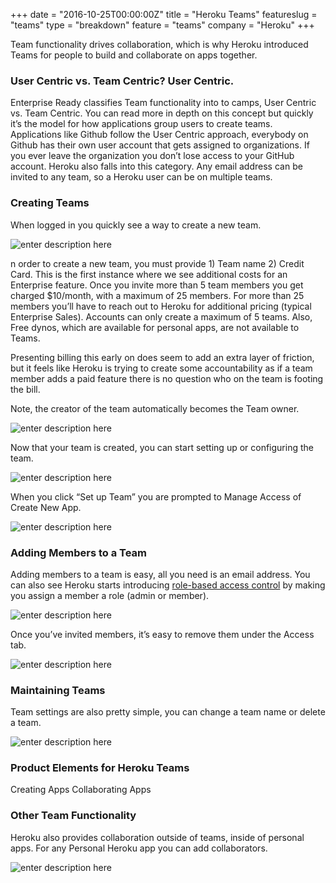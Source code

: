 +++
date = "2016-10-25T00:00:00Z"
title = "Heroku Teams"
featureslug = "teams"
type = "breakdown"
feature = "teams"
company = "Heroku"
+++

Team functionality drives collaboration, which is why Heroku introduced Teams for people to build and collaborate on apps together.

### User Centric vs. Team Centric? User Centric.
Enterprise Ready classifies Team functionality into to camps, User Centric vs. Team Centric. You can read more in depth on this concept but quickly it’s the model for how applications group users to create teams. Applications like Github follow the User Centric approach, everybody on Github has their own user account that gets assigned to organizations. If you ever leave the organization you don’t lose access to your GitHub account. Heroku also falls into this category. Any email address can be invited to any team, so a Heroku user can be on multiple teams.

### Creating Teams
When logged in you quickly see a way to create a new team.

![enter description here](https://i.imgur.com/2ZgaiCb.png)

n order to create a new team, you must provide 1) Team name 2) Credit Card. This is the first instance where we see additional costs for an Enterprise feature. Once you invite more than 5 team members you get charged $10/month, with a maximum of 25 members. For more than 25 members you’ll have to reach out to Heroku for additional pricing (typical Enterprise Sales). Accounts can only create a maximum of 5 teams. Also, Free dynos, which are available for personal apps, are not available to Teams.

Presenting billing this early on does seem to add an extra layer of friction, but it feels like Heroku is trying to create some accountability as if a team member adds a paid feature there is no question who on the team is footing the bill.

Note, the creator of the team automatically becomes the Team owner.

![enter description here](https://i.imgur.com/qnZ1g6j.png)

Now that your team is created, you can start setting up or configuring the team.

![enter description here](https://i.imgur.com/2vlhxR3.png)

When you click “Set up Team” you are prompted to Manage Access of Create New App.

![enter description here](https://i.imgur.com/TQonO2D.png)

### Adding Members to a Team
Adding members to a team is easy, all you need is an email address. You can also see Heroku starts introducing [role-based access control](/features/role-based-access-control) by making you assign a member a role (admin or member).

![enter description here](https://i.imgur.com/RstX90J.png)

Once you’ve invited members, it’s easy to remove them under the Access tab.

![enter description here](https://i.imgur.com/L3XcPfo.png)

### Maintaining Teams
Team settings are also pretty simple, you can change a team name or delete a team.

![enter description here](https://i.imgur.com/o5Yyt46.png)

### Product Elements for Heroku Teams
Creating Apps
Collaborating Apps

### Other Team Functionality
Heroku also provides collaboration outside of teams, inside of personal apps. For any Personal Heroku app you can add collaborators.

![enter description here](https://i.imgur.com/KRBWo4t.png)
